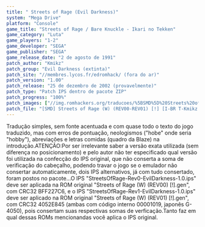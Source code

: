 ```yaml
---
title: " Streets of Rage (Evil Darkness)"
system: "Mega Drive"
platform: "Console"
game_title: "Streets of Rage / Bare Knuckle - Ikari no Tekken"
game_category: "Luta"
game_players: "1-2"
game_developer: "SEGA"
game_publisher: "SEGA"
game_release_date: "2 de agosto de 1991"
patch_author: "Kmikz"
patch_group: "Evil Darkness (extinta)"
patch_site: "//membres.lycos.fr/edromhack/ (fora do ar)"
patch_version: "1.00"
patch_release: "25 de dezembro de 2002 (provavelmente)"
patch_type: "Patch IPS dentro de pacote ZIP"
patch_progress: "100%"
patch_images: ["//img.romhackers.org/traducoes/%5BSMD%5D%20Streets%20of%20Rage%20-%20Evil%20Darkness%20-%201.png","//img.romhackers.org/traducoes/%5BSMD%5D%20Streets%20of%20Rage%20-%20Evil%20Darkness%20-%202.png","//img.romhackers.org/traducoes/%5BSMD%5D%20Streets%20of%20Rage%20-%20Evil%20Darkness%20-%203.png"]
patch_file: "[SMD] Streets of Rage (W) (REV00-REV01) [!] [I-BR T-Kmikz G-Evil Darkness V-1.0 P-100% A-2002].zip"
---
```

Tradução simples, sem fonte acentuada e com quase todo o texto do jogo traduzido, mas com erros de pontuação, neologismos ("hobe" onde seria "hobby"), abreviações e letras comidas (quadro da Blaze) na introdução.ATENÇÃO:Por ser irrelevante saber a versão exata utilizada (sem diferença no posicionamento) e pelo autor não ter especificado qual versão foi utilizada na confecção do IPS original, que não conserta a soma de verificação do cabeçalho, podendo travar o jogo se o emulador não consertar automaticamente, dois IPS alternativos, já com tudo consertado, foram postos no pacote...O IPS "StreetsOfRage-Rev0-EvilDarkness-1.0.ips" deve ser aplicada na ROM original "Streets of Rage (W) (REV00) [!].gen", com CRC32 BFF227C6, e o IPS "StreetsOfRage-Rev1-EvilDarkness-1.0.ips" deve ser aplicado na ROM original "Streets of Rage (W) (REV01) [!].gen", com CRC32 4052E845 (ambas com código interno 00001019, japonês G-4050), pois consertam suas respectivas somas de verficação.Tanto faz em qual dessas ROMs mencionandas você aplica o IPS original.